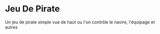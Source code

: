 # Jeu De Pirate

Un jeu de pirate simple vue de haut ou l'on contrôle le navire, l'équipage et autres

